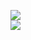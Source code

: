 [![](https://img.shields.io/badge/Made%20With-Github%20Spray-lightgrey.svg?style=for-the-badge&logo=github)](https://github.com/Annihil/github-spray#27494)  
[![](https://i.imgur.com/2DrTn0Z.gif)](https://github.com/Annihil/github-spray)